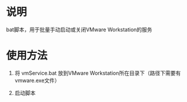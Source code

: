 # 说明
bat脚本，用于批量手动启动或关闭VMware Workstation的服务

# 使用方法
1. 将 vmService.bat 放到VMware Workstation所在目录下（路径下需要有vmware.exe文件）

2. 启动脚本